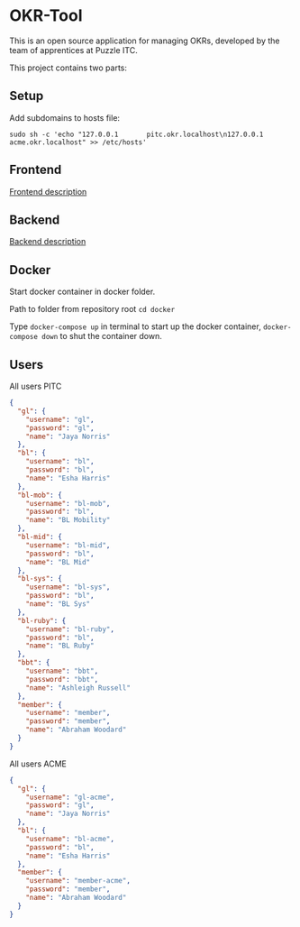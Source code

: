 # OKR-Tool

This is an open source application for managing OKRs, developed by the team of apprentices at Puzzle ITC.

This project contains two parts:

## Setup
Add subdomains to hosts file:
```shell
sudo sh -c 'echo "127.0.0.1       pitc.okr.localhost\n127.0.0.1       acme.okr.localhost" >> /etc/hosts'
```

## Frontend

[Frontend description](frontend/README.md)


## Backend
[Backend description](backend/README.md)

## Docker

Start docker container in docker folder.

Path to folder from repository root `cd docker`

Type `docker-compose up` in terminal to start up the docker container, `docker-compose down` to shut the container down.

## Users
All users PITC
```json
{
  "gl": {
    "username": "gl",
    "password": "gl",
    "name": "Jaya Norris"
  },
  "bl": {
    "username": "bl",
    "password": "bl",
    "name": "Esha Harris"
  },
  "bl-mob": {
    "username": "bl-mob",
    "password": "bl",
    "name": "BL Mobility"
  },
  "bl-mid": {
    "username": "bl-mid",
    "password": "bl",
    "name": "BL Mid"
  },
  "bl-sys": {
    "username": "bl-sys",
    "password": "bl",
    "name": "BL Sys"
  },
  "bl-ruby": {
    "username": "bl-ruby",
    "password": "bl",
    "name": "BL Ruby"
  },
  "bbt": {
    "username": "bbt",
    "password": "bbt",
    "name": "Ashleigh Russell"
  },
  "member": {
    "username": "member",
    "password": "member",
    "name": "Abraham Woodard"
  }
}
```
All users ACME
```json
{
  "gl": {
    "username": "gl-acme",
    "password": "gl",
    "name": "Jaya Norris"
  },
  "bl": {
    "username": "bl-acme",
    "password": "bl",
    "name": "Esha Harris"
  },
  "member": {
    "username": "member-acme",
    "password": "member",
    "name": "Abraham Woodard"
  }
}
```


